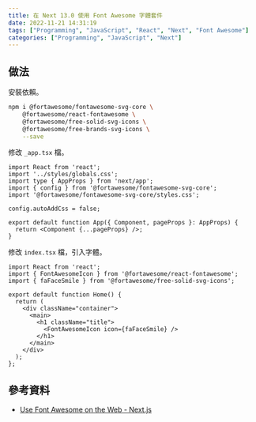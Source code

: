 ```yaml
---
title: 在 Next 13.0 使用 Font Awesome 字體套件
date: 2022-11-21 14:31:19
tags: ["Programming", "JavaScript", "React", "Next", "Font Awesome"]
categories: ["Programming", "JavaScript", "Next"]
---
```


## 做法

安裝依賴。

```bash
npm i @fortawesome/fontawesome-svg-core \
    @fortawesome/react-fontawesome \
    @fortawesome/free-solid-svg-icons \
    @fortawesome/free-brands-svg-icons \
    --save
```

修改 `_app.tsx` 檔。

```tsx
import React from 'react';
import '../styles/globals.css';
import type { AppProps } from 'next/app';
import { config } from '@fortawesome/fontawesome-svg-core';
import '@fortawesome/fontawesome-svg-core/styles.css';

config.autoAddCss = false;

export default function App({ Component, pageProps }: AppProps) {
  return <Component {...pageProps} />;
}
```

修改 `index.tsx` 檔，引入字體。

```tsx
import React from 'react';
import { FontAwesomeIcon } from '@fortawesome/react-fontawesome';
import { faFaceSmile } from '@fortawesome/free-solid-svg-icons';

export default function Home() {
  return (
    <div className="container">
      <main>
        <h1 className="title">
          <FontAwesomeIcon icon={faFaceSmile} />
        </h1>
      </main>
    </div>
  );
};
```

## 參考資料

- [Use Font Awesome on the Web - Next.js](https://fontawesome.com/docs/web/use-with/react/use-with#next-js)
